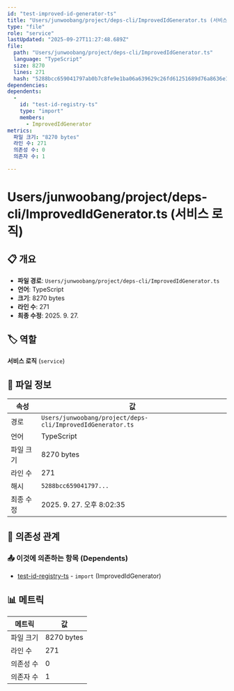 ```yaml
---
id: "test-improved-id-generator-ts"
title: "Users/junwoobang/project/deps-cli/ImprovedIdGenerator.ts (서비스 로직)"
type: "file"
role: "service"
lastUpdated: "2025-09-27T11:27:48.689Z"
file:
  path: "Users/junwoobang/project/deps-cli/ImprovedIdGenerator.ts"
  language: "TypeScript"
  size: 8270
  lines: 271
  hash: "5288bcc659041797ab0b7c8fe9e1ba06a639629c26fd61251689d76a8636e189"
dependencies:
dependents:
  -
    id: "test-id-registry-ts"
    type: "import"
    members:
      - ImprovedIdGenerator
metrics:
  파일 크기: "8270 bytes"
  라인 수: 271
  의존성 수: 0
  의존자 수: 1

---
```


# Users/junwoobang/project/deps-cli/ImprovedIdGenerator.ts (서비스 로직)

## 📋 개요

- **파일 경로**: `Users/junwoobang/project/deps-cli/ImprovedIdGenerator.ts`
- **언어**: TypeScript
- **크기**: 8270 bytes
- **라인 수**: 271
- **최종 수정**: 2025. 9. 27.

## 🏷️ 역할

**서비스 로직** (`service`)

## 📄 파일 정보

| 속성 | 값 |
|------|----|
| 경로 | `Users/junwoobang/project/deps-cli/ImprovedIdGenerator.ts` |
| 언어 | TypeScript |
| 파일 크기 | 8270 bytes |
| 라인 수 | 271 |
| 해시 | `5288bcc659041797...` |
| 최종 수정 | 2025. 9. 27. 오후 8:02:35 |

## 🔗 의존성 관계

### 📤 이것에 의존하는 항목 (Dependents)

- [test-id-registry-ts](test-id-registry-ts.md) - `import` (ImprovedIdGenerator)

## 📊 메트릭

| 메트릭 | 값 |
|--------|----|
| 파일 크기 | 8270 bytes |
| 라인 수 | 271 |
| 의존성 수 | 0 |
| 의존자 수 | 1 |

